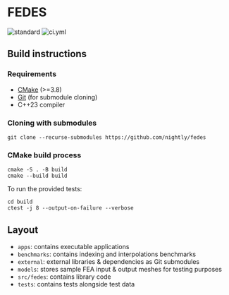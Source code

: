 # FEDES 

![standard](https://img.shields.io/badge/c%2B%2B-23-blue.svg)
![ci.yml](https://github.com/nightly/fedes/actions/workflows/ci.yml/badge.svg)

## Build instructions

### Requirements
- [CMake](https://cmake.org/) (>=3.8)
- [Git](https://git-scm.com/) (for submodule cloning)
- C++23 compiler

### Cloning with submodules 
```
git clone --recurse-submodules https://github.com/nightly/fedes
```

### CMake build process
```
cmake -S . -B build
cmake --build build
```

To run the provided tests:
```
cd build
ctest -j 8 --output-on-failure --verbose
```

## Layout 
- `apps`: contains executable applications 
- `benchmarks`: contains indexing and interpolations benchmarks 
- `external`: external libraries & dependencies as Git submodules 
- `models`: stores sample FEA input & output meshes for testing purposes 
- `src/fedes`: contains library code 
- `tests`: contains tests alongside test data
